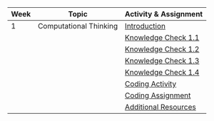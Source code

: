  | Week | Topic                  | Activity & Assignment |
|------|------------------------|-----------------------|
| 1    | Computational Thinking | [Introduction](./Introduction.pdf)         |
|      |                        | [Knowledge Check 1.1]()  |
|      |                        | [Knowledge Check 1.2]()  |
|      |                        | [Knowledge Check 1.3]()  |
|      |                        | [Knowledge Check 1.4]()  |
|      |                        | [Coding Activity]()       |
|      |                        | [Coding Assignment]()       |
|      |                        | [Additional Resources](./Additional%20Resources.pdf)  |
